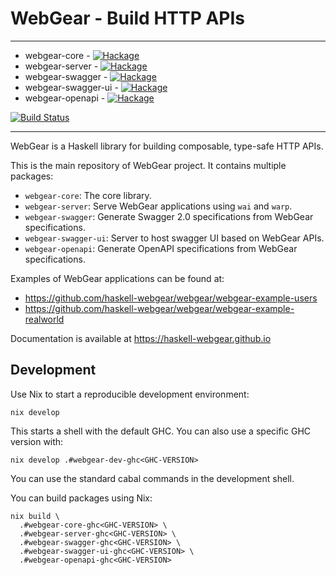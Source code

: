 # WebGear - Build HTTP APIs

-------------------------------------------------------------------------------

* webgear-core - [![Hackage](https://img.shields.io/hackage/v/webgear-core)](https://hackage.haskell.org/package/webgear-core)
* webgear-server - [![Hackage](https://img.shields.io/hackage/v/webgear-server)](https://hackage.haskell.org/package/webgear-server)
* webgear-swagger - [![Hackage](https://img.shields.io/hackage/v/webgear-swagger)](https://hackage.haskell.org/package/webgear-swagger)
* webgear-swagger-ui - [![Hackage](https://img.shields.io/hackage/v/webgear-swagger-ui)](https://hackage.haskell.org/package/webgear-swagger-ui)
* webgear-openapi - [![Hackage](https://img.shields.io/hackage/v/webgear-openapi)](https://hackage.haskell.org/package/webgear-openapi)

[![Build Status](https://img.shields.io/github/actions/workflow/status/haskell-webgear/webgear/ci.yaml?branch=main)](https://github.com/haskell-webgear/webgear/actions/workflows/ci.yaml)

-------------------------------------------------------------------------------

WebGear is a Haskell library for building composable, type-safe HTTP APIs.

This is the main repository of WebGear project. It contains multiple packages:

- `webgear-core`: The core library.
- `webgear-server`: Serve WebGear applications using `wai` and `warp`.
- `webgear-swagger`: Generate Swagger 2.0 specifications from WebGear specifications.
- `webgear-swagger-ui`: Server to host swagger UI based on WebGear APIs.
- `webgear-openapi`: Generate OpenAPI specifications from WebGear specifications.

Examples of WebGear applications can be found at:

- https://github.com/haskell-webgear/webgear/webgear-example-users
- https://github.com/haskell-webgear/webgear/webgear-example-realworld

Documentation is available at https://haskell-webgear.github.io

## Development

Use Nix to start a reproducible development environment:

```shell
nix develop
```

This starts a shell with the default GHC. You can also use a specific GHC version with:

```shell
nix develop .#webgear-dev-ghc<GHC-VERSION>
```

You can use the standard cabal commands in the development shell.

You can build packages using Nix:

```shell
nix build \
  .#webgear-core-ghc<GHC-VERSION> \
  .#webgear-server-ghc<GHC-VERSION> \
  .#webgear-swagger-ghc<GHC-VERSION> \
  .#webgear-swagger-ui-ghc<GHC-VERSION> \
  .#webgear-openapi-ghc<GHC-VERSION>
```
